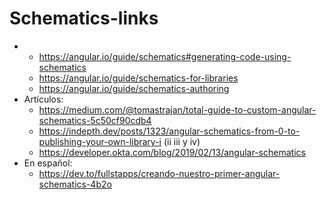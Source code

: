 # Schematics-links
- - https://angular.io/guide/schematics#generating-code-using-schematics
  - https://angular.io/guide/schematics-for-libraries
  - https://angular.io/guide/schematics-authoring
- Artículos:
  - https://medium.com/@tomastrajan/total-guide-to-custom-angular-schematics-5c50cf90cdb4
  - https://indepth.dev/posts/1323/angular-schematics-from-0-to-publishing-your-own-library-i (ii iii y iv)
  - https://developer.okta.com/blog/2019/02/13/angular-schematics
- En español:
  - https://dev.to/fullstapps/creando-nuestro-primer-angular-schematics-4b2o
